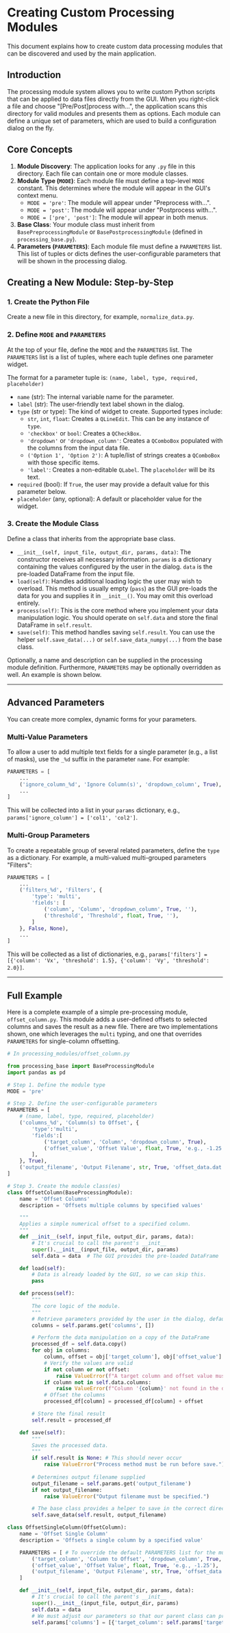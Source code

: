 # Creating Custom Processing Modules

This document explains how to create custom data processing modules that can be discovered and used by the main application.

## Introduction

The processing module system allows you to write custom Python scripts that can be applied to data files directly from the GUI. When you right-click a file and choose "[Pre/Post]process with...", the application scans this directory for valid modules and presents them as options. Each module can define a unique set of parameters, which are used to build a configuration dialog on the fly.

## Core Concepts

1.  **Module Discovery**: The application looks for any `.py` file in this directory. Each file can contain one or more module classes.
2.  **Module Type (`MODE`)**: Each module file must define a top-level `MODE` constant. This determines where the module will appear in the GUI's context menu.
    -   `MODE = 'pre'`: The module will appear under "Preprocess with...".
    -   `MODE = 'post'`: The module will appear under "Postprocess with...".
    -   `MODE = ['pre', 'post']`: The module will appear in both menus.
3.  **Base Class**: Your module class must inherit from `BasePreprocessingModule` or `BasePostprocessingModule` (defined in `processing_base.py`).
4.  **Parameters (`PARAMETERS`)**: Each module file must define a `PARAMETERS` list. This list of tuples or dicts defines the user-configurable parameters that will be shown in the processing dialog.

## Creating a New Module: Step-by-Step

### 1. Create the Python File

Create a new file in this directory, for example, `normalize_data.py`.

### 2. Define `MODE` and `PARAMETERS`

At the top of your file, define the `MODE` and the `PARAMETERS` list. The `PARAMETERS` list is a list of tuples, where each tuple defines one parameter widget.

The format for a parameter tuple is: `(name, label, type, required, placeholder)`

-   `name` (str): The internal variable name for the parameter.
-   `label` (str): The user-friendly text label shown in the dialog.
-   `type` (str or type): The kind of widget to create. Supported types include:
    -   `str`, `int`, `float`: Creates a `QLineEdit`. This can be any instance of `type`.
    -   `'checkbox'` or `bool`: Creates a `QCheckBox`.
    -   `'dropdown'` or `'dropdown_column'`: Creates a `QComboBox` populated with the columns from the input data file.
    -   `('Option 1', 'Option 2')`: A tuple/list of strings creates a `QComboBox` with those specific items.
    -   `'label'`: Creates a non-editable `QLabel`. The `placeholder` will be its text.
-   `required` (bool): If `True`, the user may provide a default value for this parameter below.
-   `placeholder` (any, optional): A default or placeholder value for the widget.

### 3. Create the Module Class

Define a class that inherits from the appropriate base class.

-   `__init__(self, input_file, output_dir, params, data)`: The constructor receives all necessary information. `params` is a dictionary containing the values configured by the user in the dialog. `data` is the pre-loaded DataFrame from the input file.
-   `load(self)`: Handles additional loading logic the user may wish to overload. This method is usually empty (`pass`) as the GUI pre-loads the data for you and supplies it in `__init__()`. You may omit this overload entirely.
-   `process(self)`: This is the core method where you implement your data manipulation logic. You should operate on `self.data` and store the final DataFrame in `self.result`.
-   `save(self)`: This method handles saving `self.result`. You can use the helper `self.save_data(...)` or `self.save_data_numpy(...)` from the base class.

Optionally, a name and description can be supplied in the processing module definition. Furthermore, `PARAMETERS` may be optionally overridden as well. An example is shown below.

---

## Advanced Parameters

You can create more complex, dynamic forms for your parameters.

### Multi-Value Parameters

To allow a user to add multiple text fields for a single parameter (e.g., a list of masks), use the `_%d` suffix in the parameter `name`. For example:

```py
PARAMETERS = [
    ...
    ('ignore_column_%d', 'Ignore Column(s)', 'dropdown_column', True),
    ...
]
```

This will be collected into a list in your `params` dictionary, e.g., `params['ignore_column'] = ['col1', 'col2']`.

### Multi-Group Parameters

To create a repeatable group of several related parameters, define the `type` as a dictionary. For example, a multi-valued multi-grouped parameters "Filters":

```py
PARAMETERS = [
    ...
    ('filters_%d', 'Filters', {
        'type': 'multi',
        'fields': [
            ('column', 'Column', 'dropdown_column', True, ''),
            ('threshold', 'Threshold', float, True, ''),
        ]
    }, False, None),
    ...
]
```

This will be collected as a list of dictionaries, e.g., `params['filters'] = [{'column': 'Vx', 'threshold': 1.5}, {'column': 'Vy', 'threshold': 2.0}]`.

---

## Full Example

Here is a complete example of a simple pre-processing module, `offset_column.py`. This module adds a user-defined offsets to selected columns and saves the result as a new file. There are two implementations shown, one which leverages the `multi` typing, and one that overrides `PARAMETERS` for single-column offsetting.

```py
# In processing_modules/offset_column.py

from processing_base import BaseProcessingModule
import pandas as pd

# Step 1. Define the module type
MODE = 'pre'

# Step 2. Define the user-configurable parameters
PARAMETERS = [
    # (name, label, type, required, placeholder)
    ('columns_%d', 'Column(s) to Offset', {
        'type':'multi',
        'fields':[
            ('target_column', 'Column', 'dropdown_column', True),
            ('offset_value', 'Offset Value', float, True, 'e.g., -1.25'),
        ],
    }, True),
    ('output_filename', 'Output Filename', str, True, 'offset_data.dat')
]

# Step 3. Create the module class(es)
class OffsetColumn(BaseProcessingModule):
    name = 'Offset Columns'
    description = 'Offsets multiple columns by specified values'

    """
    Applies a simple numerical offset to a specified column.
    """
    def __init__(self, input_file, output_dir, params, data):
        # It's crucial to call the parent's __init__
        super().__init__(input_file, output_dir, params)
        self.data = data  # The GUI provides the pre-loaded DataFrame

    def load(self):
        # Data is already loaded by the GUI, so we can skip this.
        pass

    def process(self):
        """
        The core logic of the module.
        """
        # Retrieve parameters provided by the user in the dialog, default to blank
        columns = self.params.get('columns', [])

        # Perform the data manipulation on a copy of the DataFrame
        processed_df = self.data.copy()
        for obj in columns:
            column, offset = obj['target_column'], obj['offset_value']
            # Verify the values are valid
            if not column or not offset:
                raise ValueError(f"A target column and offset value must be provided for all fields.")
            if column not in self.data.columns:
                raise ValueError(f"Column '{column}' not found in the data file.")
            # Offset the columns
            processed_df[column] = processed_df[column] + offset

        # Store the final result
        self.result = processed_df

    def save(self):
        """
        Saves the processed data.
        """
        if self.result is None: # This should never occur
            raise ValueError("Process method must be run before save.")
        
        # Determines output filename supplied
        output_filename = self.params.get('output_filename')
        if not output_filename:
            raise ValueError("Output filename must be specified.")

        # The base class provides a helper to save in the correct directory
        self.save_data(self.result, output_filename)

class OffsetSingleColumn(OffsetColumn):
    name = 'Offset Single Column'
    description = 'Offsets a single column by a specified value'

    PARAMETERS = [ # To override the default PARAMETERS list for the multi version
        ('target_column', 'Column to Offset', 'dropdown_column', True, None),
        ('offset_value', 'Offset Value', float, True, 'e.g., -1.25'),
        ('output_filename', 'Output Filename', str, True, 'offset_data.dat')
    ]

    def __init__(self, input_file, output_dir, params, data):
        # It's crucial to call the parent's __init__
        super().__init__(input_file, output_dir, params)
        self.data = data
        # We must adjust our parameters so that our parent class can process it.
        self.params['columns'] = [{'target_column': self.params['target_column'], 'offset_value': self.params['offset_value']}] # so it works with multi
```